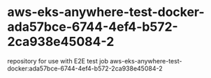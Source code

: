 # aws-eks-anywhere-test-docker-ada57bce-6744-4ef4-b572-2ca938e45084-2
repository for use with E2E test job aws-eks-anywhere-test-docker:ada57bce-6744-4ef4-b572-2ca938e45084-2

